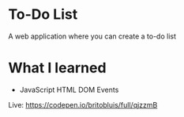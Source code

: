 # To-Do List

A web application where you can create a to-do list

# What I learned

- JavaScript HTML DOM Events

Live: https://codepen.io/britobluis/full/qjzzmB
